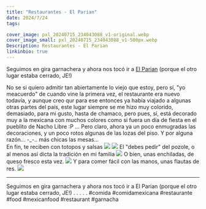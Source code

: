 ```yaml
---
title: "Restaurantes - El Parian"
date: 2024/7/24
tags:

cover_image: pxl_20240715_234043088_v1-original.webp
cover_image_small: pxl_20240715_234043088_v1-500px.webp
Description: Restaurantes - El Parian
linkinbio: true
---
```

Seguimos en gira garnachera y ahora nos tocó ir a <a href="https://maps.app.goo.gl/2cZh6TBpmTf7TAYEA">El Parian</a> (porque el otro lugar estaba cerrado, JE!)

No se si quiero admitir tan abiertamente lo viejo que estoy, pero sí, "yo meacuerdo" de cuando vine la primera vez, el restaurante era nuevo todavía, y aunque creo qur para ese entonces ya había viajado a algunas otras partes del país, este lugar siempre se me hizo muy colorido, demasiado, para mi gusto, hasta de chamaco, pero pues, sí, está decorado muy a la mexicana con muchos colores como si fuera un día de fiesta en el pueblito de Nacho Libre :P ... Pero claro, ahora ya un poco enmugradas las decoraciones, y un poco rotos algunas de las lozas del piso. Y por alguna razón... -_-.. más chicas las mesas... 
<br>
En fin, te reciben con totopos y salsas
[![](pxl_20240715_233639815_v1)](pxl_20240715_233639815_v1-original.webp)
[![](pxl_20240715_234043088_v1)](pxl_20240715_234043088_v1-original.webp)
El "debes pedir" del pozole, o al menos así dicta la tradición en mi familia
[![](pxl_20240715_234416162.mp_v1)](pxl_20240715_234416162.mp_v1-original.webp)
O bien, unas enchiladas, de queso fresco esta vez.
[![](pxl_20240715_234547320.mp_v1)](pxl_20240715_234547320.mp_v1-original.webp)
Y para comer fácil con las manos, unas flautas de res.
[![](pxl_20240715_234552499.mp_v1)](pxl_20240715_234552499.mp_v1-original.webp)

---
Seguimos en gira garnachera y ahora nos tocó ir a El Parian (porque el otro lugar estaba cerrado, JE!)
.
.
.
.
.
#comida #comidamexicana #restaurante #food #mexicanfood #restaurant #garnacha